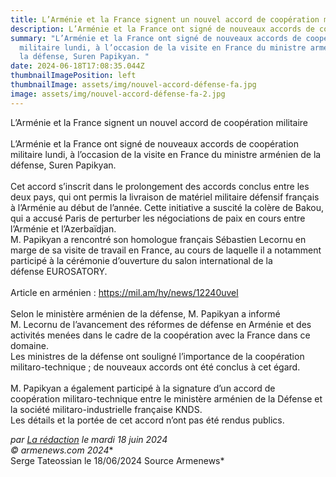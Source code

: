 ```yaml
---
title: L’Arménie et la France signent un nouvel accord de coopération militaire
description: L’Arménie et la France ont signé de nouveaux accords de coopération militaire
summary: "L’Arménie et la France ont signé de nouveaux accords de coopération
  militaire lundi, à l’occasion de la visite en France du ministre arménien de
  la défense, Suren Papikyan. "
date: 2024-06-18T17:08:35.044Z
thumbnailImagePosition: left
thumbnailImage: assets/img/nouvel-accord-défense-fa.jpg
image: assets/img/nouvel-accord-défense-fa-2.jpg
---
```

L’Arménie et la France signent un nouvel accord de coopération militaire\
\
L’Arménie et la France ont signé de nouveaux accords de coopération militaire lundi, à l’occasion de la visite en France du ministre arménien de la défense, Suren Papikyan.\
\
Cet accord s’inscrit dans le prolongement des accords conclus entre les deux pays, qui ont permis la livraison de matériel militaire défensif français à l’Arménie au début de l’année. Cette initiative a suscité la colère de Bakou, qui a accusé Paris de perturber les négociations de paix en cours entre l’Arménie et l’Azerbaïdjan.\
M. Papikyan a rencontré son homologue français Sébastien Lecornu en marge de sa visite de travail en France, au cours de laquelle il a notamment participé à la cérémonie d’ouverture du salon international de la défense EUROSATORY.\
\
Article en arménien : <https://mil.am/hy/news/12240uvel>\
\
Selon le ministère arménien de la défense, M. Papikyan a informé M. Lecornu de l’avancement des réformes de défense en Arménie et des activités menées dans le cadre de la coopération avec la France dans ce domaine.\
Les ministres de la défense ont souligné l’importance de la coopération militaro-technique ; de nouveaux accords ont été conclus à cet égard.\
\
M. Papikyan a également participé à la signature d’un accord de coopération militaro-technique entre le ministère arménien de la Défense et la société militaro-industrielle française KNDS.\
Les détails et la portée de cet accord n’ont pas été rendus publics.

*par [La rédaction](https://www.armenews.com/spip.php?page=auteur&id_auteur=4) le mardi 18 juin 2024\
© armenews.com 2024**\
Serge Tateossian le 18/06/2024 Source Armenews*